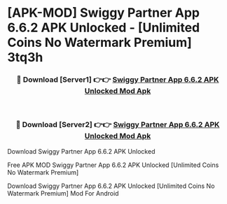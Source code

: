 # [APK-MOD] Swiggy Partner App 6.6.2 APK Unlocked - [Unlimited Coins No Watermark Premium] 3tq3h



<div align="center">
<h3>🔴 Download [Server1] 👉👉 <a href="https://momento.my/?title=Swiggy_Partner_App_6.6.2_APK_Unlocked">Swiggy Partner App 6.6.2 APK Unlocked Mod Apk</a></h3><br>

<h3>🔴 Download [Server2] 👉👉 <a href="https://momento.my/?title=Swiggy_Partner_App_6.6.2_APK_Unlocked">Swiggy Partner App 6.6.2 APK Unlocked Mod Apk</a></h3>
</div>



Download Swiggy Partner App 6.6.2 APK Unlocked 

Free APK MOD Swiggy Partner App 6.6.2 APK Unlocked [Unlimited Coins No Watermark Premium]

Download Swiggy Partner App 6.6.2 APK Unlocked [Unlimited Coins No Watermark Premium] Mod For Android
